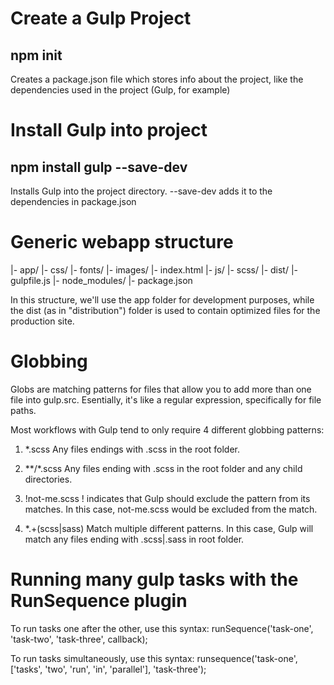 # Create a Gulp Project

npm init
-
Creates a package.json file which stores info about the project,
like the dependencies used in the project (Gulp, for example)


# Install Gulp into project

npm install gulp --save-dev
-
Installs Gulp into the project directory. 
--save-dev adds it to the dependencies in package.json


# Generic webapp structure

  |- app/
      |- css/
      |- fonts/
      |- images/ 
      |- index.html
      |- js/ 
      |- scss/
  |- dist/
  |- gulpfile.js
  |- node_modules/
  |- package.json

In this structure, we'll use the app folder for development purposes, while the dist 
(as in "distribution") folder is used to contain optimized files for the production site.


# Globbing

Globs are matching patterns for files that allow you to add more than one file into gulp.src.
Esentially, it's like a regular expression, specifically for file paths.

Most workflows with Gulp tend to only require 4 different globbing patterns:

1. *.scss
	Any files endings with .scss in the root folder.

2. **/*.scss
	Any files ending with .scss in the root folder and any child directories.

3. !not-me.scss
	! indicates that Gulp should exclude the pattern from its matches.
	In this case, not-me.scss would be excluded from the match.

4. *.+(scss|sass)
	Match multiple different patterns.
	In this case, Gulp will match any files ending with .scss|.sass in root folder.


# Running many gulp tasks with the RunSequence plugin

To run tasks one after the other, use this syntax:
runSequence('task-one', 'task-two', 'task-three', callback);

To run tasks simultaneously, use this syntax:
runsequence('task-one', ['tasks', 'two', 'run', 'in', 'parallel'], 'task-three');